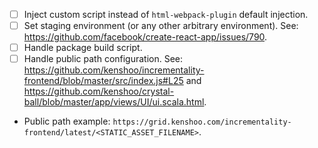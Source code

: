 - [ ] Inject custom script instead of `html-webpack-plugin` default injection.
- [ ] Set staging environment (or any other arbitrary environment). See: https://github.com/facebook/create-react-app/issues/790.
- [ ] Handle package build script.
- [ ] Handle public path configuration. See: https://github.com/kenshoo/incrementality-frontend/blob/master/src/index.js#L25 and https://github.com/kenshoo/crystal-ball/blob/master/app/views/UI/ui.scala.html.

* Public path example: `https://grid.kenshoo.com/incrementality-frontend/latest/<STATIC_ASSET_FILENAME>`.
